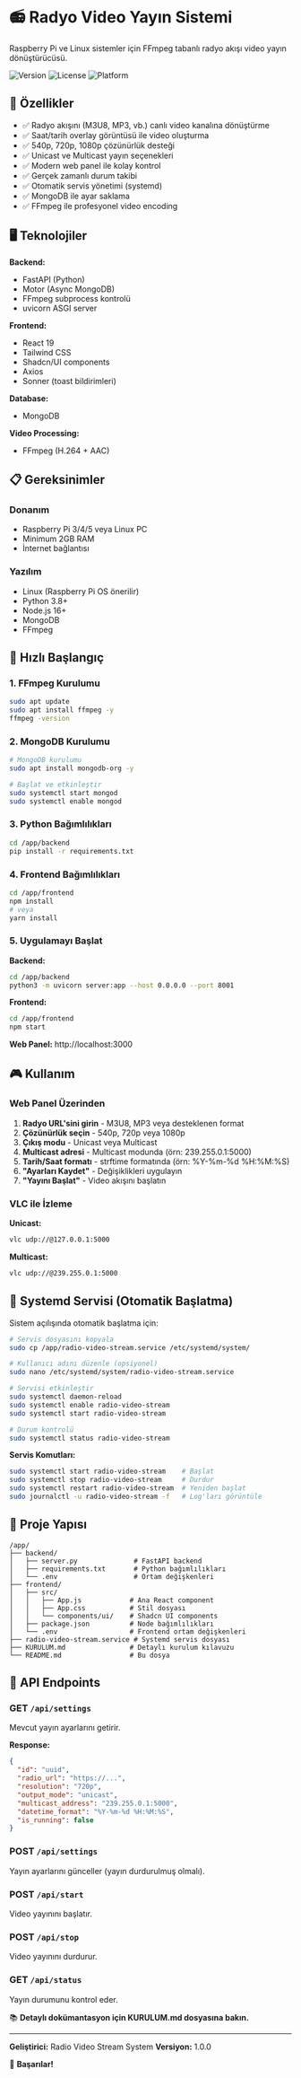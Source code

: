 # 📻 Radyo Video Yayın Sistemi

Raspberry Pi ve Linux sistemler için FFmpeg tabanlı radyo akışı video yayın dönüştürücüsü.

![Version](https://img.shields.io/badge/version-1.0.0-blue.svg)
![License](https://img.shields.io/badge/license-MIT-green.svg)
![Platform](https://img.shields.io/badge/platform-Raspberry%20Pi%20%7C%20Linux-red.svg)

## 🎯 Özellikler

- ✅ Radyo akışını (M3U8, MP3, vb.) canlı video kanalına dönüştürme
- ✅ Saat/tarih overlay görüntüsü ile video oluşturma
- ✅ 540p, 720p, 1080p çözünürlük desteği
- ✅ Unicast ve Multicast yayın seçenekleri
- ✅ Modern web panel ile kolay kontrol
- ✅ Gerçek zamanlı durum takibi
- ✅ Otomatik servis yönetimi (systemd)
- ✅ MongoDB ile ayar saklama
- ✅ FFmpeg ile profesyonel video encoding

## 🖥️ Teknolojiler

**Backend:**
- FastAPI (Python)
- Motor (Async MongoDB)
- FFmpeg subprocess kontrolü
- uvicorn ASGI server

**Frontend:**
- React 19
- Tailwind CSS
- Shadcn/UI components
- Axios
- Sonner (toast bildirimleri)

**Database:**
- MongoDB

**Video Processing:**
- FFmpeg (H.264 + AAC)

## 📋 Gereksinimler

### Donanım
- Raspberry Pi 3/4/5 veya Linux PC
- Minimum 2GB RAM
- İnternet bağlantısı

### Yazılım
- Linux (Raspberry Pi OS önerilir)
- Python 3.8+
- Node.js 16+
- MongoDB
- FFmpeg

## 🚀 Hızlı Başlangıç

### 1. FFmpeg Kurulumu

```bash
sudo apt update
sudo apt install ffmpeg -y
ffmpeg -version
```

### 2. MongoDB Kurulumu

```bash
# MongoDB kurulumu
sudo apt install mongodb-org -y

# Başlat ve etkinleştir
sudo systemctl start mongod
sudo systemctl enable mongod
```

### 3. Python Bağımlılıkları

```bash
cd /app/backend
pip install -r requirements.txt
```

### 4. Frontend Bağımlılıkları

```bash
cd /app/frontend
npm install
# veya
yarn install
```

### 5. Uygulamayı Başlat

**Backend:**
```bash
cd /app/backend
python3 -m uvicorn server:app --host 0.0.0.0 --port 8001
```

**Frontend:**
```bash
cd /app/frontend
npm start
```

**Web Panel:** http://localhost:3000

## 🎮 Kullanım

### Web Panel Üzerinden

1. **Radyo URL'sini girin** - M3U8, MP3 veya desteklenen format
2. **Çözünürlük seçin** - 540p, 720p veya 1080p
3. **Çıkış modu** - Unicast veya Multicast
4. **Multicast adresi** - Multicast modunda (örn: 239.255.0.1:5000)
5. **Tarih/Saat formatı** - strftime formatında (örn: %Y-%m-%d %H:%M:%S)
6. **"Ayarları Kaydet"** - Değişiklikleri uygulayın
7. **"Yayını Başlat"** - Video akışını başlatın

### VLC ile İzleme

**Unicast:**
```bash
vlc udp://@127.0.0.1:5000
```

**Multicast:**
```bash
vlc udp://@239.255.0.1:5000
```

## 🔧 Systemd Servisi (Otomatik Başlatma)

Sistem açılışında otomatik başlatma için:

```bash
# Servis dosyasını kopyala
sudo cp /app/radio-video-stream.service /etc/systemd/system/

# Kullanıcı adını düzenle (opsiyonel)
sudo nano /etc/systemd/system/radio-video-stream.service

# Servisi etkinleştir
sudo systemctl daemon-reload
sudo systemctl enable radio-video-stream
sudo systemctl start radio-video-stream

# Durum kontrolü
sudo systemctl status radio-video-stream
```

**Servis Komutları:**
```bash
sudo systemctl start radio-video-stream    # Başlat
sudo systemctl stop radio-video-stream     # Durdur
sudo systemctl restart radio-video-stream  # Yeniden başlat
sudo journalctl -u radio-video-stream -f   # Log'ları görüntüle
```

## 📁 Proje Yapısı

```
/app/
├── backend/
│   ├── server.py              # FastAPI backend
│   ├── requirements.txt       # Python bağımlılıkları
│   └── .env                   # Ortam değişkenleri
├── frontend/
│   ├── src/
│   │   ├── App.js            # Ana React component
│   │   ├── App.css           # Stil dosyası
│   │   └── components/ui/    # Shadcn UI components
│   ├── package.json          # Node bağımlılıkları
│   └── .env                  # Frontend ortam değişkenleri
├── radio-video-stream.service # Systemd servis dosyası
├── KURULUM.md                # Detaylı kurulum kılavuzu
└── README.md                 # Bu dosya
```

## 🔌 API Endpoints

### GET `/api/settings`
Mevcut yayın ayarlarını getirir.

**Response:**
```json
{
  "id": "uuid",
  "radio_url": "https://...",
  "resolution": "720p",
  "output_mode": "unicast",
  "multicast_address": "239.255.0.1:5000",
  "datetime_format": "%Y-%m-%d %H:%M:%S",
  "is_running": false
}
```

### POST `/api/settings`
Yayın ayarlarını günceller (yayın durdurulmuş olmalı).

### POST `/api/start`
Video yayınını başlatır.

### POST `/api/stop`
Video yayınını durdurur.

### GET `/api/status`
Yayın durumunu kontrol eder.

📚 **Detaylı dokümantasyon için KURULUM.md dosyasına bakın.**

---

**Geliştirici:** Radio Video Stream System
**Versiyon:** 1.0.0

🚀 **Başarılar!**
